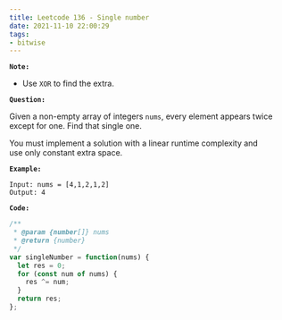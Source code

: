 ```yaml
---
title: Leetcode 136 - Single number
date: 2021-11-10 22:00:29
tags:
- bitwise
---
```

**`Note:`**
- Use `XOR` to find the extra.

**`Question:`**

Given a non-empty array of integers `nums`, every element appears twice except for one. Find that single one.

You must implement a solution with a linear runtime complexity and use only constant extra space.

**`Example:`**
```
Input: nums = [4,1,2,1,2]
Output: 4
```

**`Code:`**
```javascript
/**
 * @param {number[]} nums
 * @return {number}
 */
var singleNumber = function(nums) {
  let res = 0;
  for (const num of nums) {
    res ^= num;
  }
  return res;
};
```